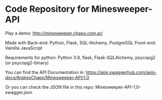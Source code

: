 # Code Repository for Minesweeper-API

Play a demo:
http://minesweeper.chapo.com.ar/

Made with
Back-end: Python, Flask, SQL-Alchemy, PostgreSQL
Front-end: Vainilla JavaScript

Requirements for python: Python 3.9, flask, Flask-SQLAlchemy, psycopg2 (or psycopg2-binary)

You can find the API Documentation in: 
https://app.swaggerhub.com/apis-docs/AndresChapo/Minesweeper-API/1.0

Or you can check the JSON file in this repo:
Minesweeper-API-1.0-swagger.json